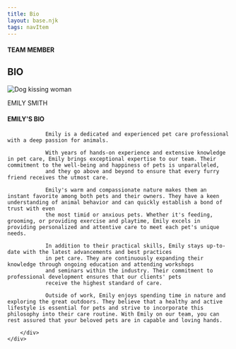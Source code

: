 ```yaml
---
title: Bio
layout: base.njk
tags: navItem
---
```

<section class="team-member-bio">
    <div class="about-us-header">
        <div>
            <div id="vertical-line"></div>
        </div>
        <div class="header-text">
            <h4>TEAM MEMBER</h6>
            <h1 id="team-header">BIO</h1>
        </div>
    </div>
    <div class="team-member-img-and-bio">
        <div class="team-member-img">
            <div>
                <img src="\images\team-member1.png" alt="Dog kissing woman">
                <p>EMILY SMITH</p>
            </div>
        </div>
        <div class="team-member-info">
            <h4>EMILY'S BIO</h4>

                Emily is a dedicated and experienced pet care professional with a deep passion for animals. 

                With years of hands-on experience and extensive knowledge in pet care, Emily brings exceptional expertise to our team. Their commitment to the well-being and happiness of pets is unparalleled, 
                and they go above and beyond to ensure that every furry friend receives the utmost care.

                Emily's warm and compassionate nature makes them an instant favorite among both pets and their owners. They have a keen understanding of animal behavior and can quickly establish a bond of trust with even 
                the most timid or anxious pets. Whether it's feeding, grooming, or providing exercise and playtime, Emily excels in providing personalized and attentive care to meet each pet's unique needs.

                In addition to their practical skills, Emily stays up-to-date with the latest advancements and best practices 
                in pet care. They are continuously expanding their knowledge through ongoing education and attending workshops 
                and seminars within the industry. Their commitment to professional development ensures that our clients' pets 
                receive the highest standard of care.
                
                Outside of work, Emily enjoys spending time in nature and exploring the great outdoors. They believe that a healthy and active lifestyle is essential for pets and strive to incorporate this philosophy into their care routine. With Emily on our team, you can rest assured that your beloved pets are in capable and loving hands.
            
        </div>
    </div>
</section>